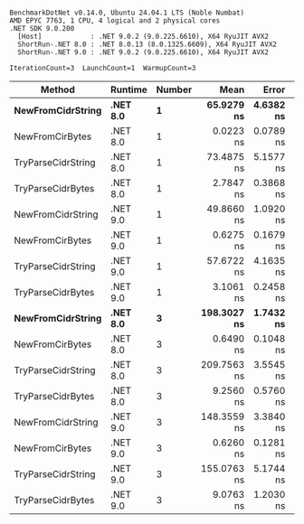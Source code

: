 ```

BenchmarkDotNet v0.14.0, Ubuntu 24.04.1 LTS (Noble Numbat)
AMD EPYC 7763, 1 CPU, 4 logical and 2 physical cores
.NET SDK 9.0.200
  [Host]            : .NET 9.0.2 (9.0.225.6610), X64 RyuJIT AVX2
  ShortRun-.NET 8.0 : .NET 8.0.13 (8.0.1325.6609), X64 RyuJIT AVX2
  ShortRun-.NET 9.0 : .NET 9.0.2 (9.0.225.6610), X64 RyuJIT AVX2

IterationCount=3  LaunchCount=1  WarmupCount=3  

```
| Method             | Runtime  | Number | Mean        | Error     | StdDev    | Min         | Max         | Allocated |
|------------------- |--------- |------- |------------:|----------:|----------:|------------:|------------:|----------:|
| **NewFromCidrString**  | **.NET 8.0** | **1**      |  **65.9279 ns** | **4.6382 ns** | **0.2542 ns** |  **65.7270 ns** |  **66.2138 ns** |         **-** |
| NewFromCirBytes    | .NET 8.0 | 1      |   0.0223 ns | 0.0789 ns | 0.0043 ns |   0.0196 ns |   0.0273 ns |         - |
| TryParseCidrString | .NET 8.0 | 1      |  73.4875 ns | 5.1577 ns | 0.2827 ns |  73.2995 ns |  73.8126 ns |         - |
| TryParseCidrBytes  | .NET 8.0 | 1      |   2.7847 ns | 0.3868 ns | 0.0212 ns |   2.7627 ns |   2.8050 ns |         - |
| NewFromCidrString  | .NET 9.0 | 1      |  49.8660 ns | 1.0920 ns | 0.0599 ns |  49.7984 ns |  49.9122 ns |         - |
| NewFromCirBytes    | .NET 9.0 | 1      |   0.6275 ns | 0.1679 ns | 0.0092 ns |   0.6217 ns |   0.6381 ns |         - |
| TryParseCidrString | .NET 9.0 | 1      |  57.6722 ns | 4.1635 ns | 0.2282 ns |  57.4770 ns |  57.9231 ns |         - |
| TryParseCidrBytes  | .NET 9.0 | 1      |   3.1061 ns | 0.2458 ns | 0.0135 ns |   3.0908 ns |   3.1164 ns |         - |
| **NewFromCidrString**  | **.NET 8.0** | **3**      | **198.3027 ns** | **1.7432 ns** | **0.0956 ns** | **198.1988 ns** | **198.3868 ns** |         **-** |
| NewFromCirBytes    | .NET 8.0 | 3      |   0.6490 ns | 0.1048 ns | 0.0057 ns |   0.6424 ns |   0.6531 ns |         - |
| TryParseCidrString | .NET 8.0 | 3      | 209.7563 ns | 3.5545 ns | 0.1948 ns | 209.6391 ns | 209.9812 ns |         - |
| TryParseCidrBytes  | .NET 8.0 | 3      |   9.2560 ns | 0.5760 ns | 0.0316 ns |   9.2199 ns |   9.2786 ns |         - |
| NewFromCidrString  | .NET 9.0 | 3      | 148.3559 ns | 3.3840 ns | 0.1855 ns | 148.2137 ns | 148.5657 ns |         - |
| NewFromCirBytes    | .NET 9.0 | 3      |   0.6260 ns | 0.1281 ns | 0.0070 ns |   0.6205 ns |   0.6339 ns |         - |
| TryParseCidrString | .NET 9.0 | 3      | 155.0763 ns | 5.1744 ns | 0.2836 ns | 154.8177 ns | 155.3797 ns |         - |
| TryParseCidrBytes  | .NET 9.0 | 3      |   9.0763 ns | 1.2030 ns | 0.0659 ns |   9.0200 ns |   9.1489 ns |         - |
